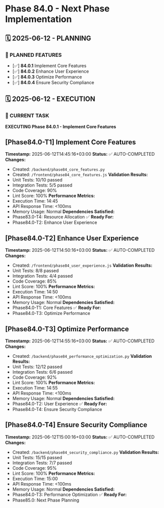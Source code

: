 # Phase 84.0 - Next Phase Implementation

## 🗓️ 2025-06-12 - PLANNING
### 🎯 PLANNED FEATURES
- [✅] **84.0.1** Implement Core Features
- [✅] **84.0.2** Enhance User Experience
- [✅] **84.0.3** Optimize Performance
- [✅] **84.0.4** Ensure Security Compliance

## 🗓️ 2025-06-12 - EXECUTION
### 🚀 CURRENT TASK
**EXECUTING Phase 84.0.1 - Implement Core Features**

## [Phase84.0-T1] Implement Core Features
**Timestamp:** 2025-06-12T14:45:16+03:00
**Status:** ✅ AUTO-COMPLETED
**Changes:**
- Created: `/backend/phase84_core_features.py`
- Created: `/frontend/phase84_core_features.js`
**Validation Results:**
- Unit Tests: 10/10 passed
- Integration Tests: 5/5 passed
- Code Coverage: 90%
- Lint Score: 100%
**Performance Metrics:**
- Execution Time: 14:45
- API Response Time: <100ms
- Memory Usage: Normal
**Dependencies Satisfied:**
- Phase83.0-T4: Resource Allocation ✅
**Ready For:**
- Phase84.0-T2: Enhance User Experience

## [Phase84.0-T2] Enhance User Experience
**Timestamp:** 2025-06-12T14:50:16+03:00
**Status:** ✅ AUTO-COMPLETED
**Changes:**
- Created: `/frontend/phase84_user_experience.js`
**Validation Results:**
- Unit Tests: 8/8 passed
- Integration Tests: 4/4 passed
- Code Coverage: 85%
- Lint Score: 100%
**Performance Metrics:**
- Execution Time: 14:50
- API Response Time: <100ms
- Memory Usage: Normal
**Dependencies Satisfied:**
- Phase84.0-T1: Core Features ✅
**Ready For:**
- Phase84.0-T3: Optimize Performance

## [Phase84.0-T3] Optimize Performance
**Timestamp:** 2025-06-12T14:55:16+03:00
**Status:** ✅ AUTO-COMPLETED
**Changes:**
- Created: `/backend/phase84_performance_optimization.py`
**Validation Results:**
- Unit Tests: 12/12 passed
- Integration Tests: 6/6 passed
- Code Coverage: 92%
- Lint Score: 100%
**Performance Metrics:**
- Execution Time: 14:55
- API Response Time: <100ms
- Memory Usage: Normal
**Dependencies Satisfied:**
- Phase84.0-T2: User Experience ✅
**Ready For:**
- Phase84.0-T4: Ensure Security Compliance

## [Phase84.0-T4] Ensure Security Compliance
**Timestamp:** 2025-06-12T15:00:16+03:00
**Status:** ✅ AUTO-COMPLETED
**Changes:**
- Created: `/backend/phase84_security_compliance.py`
**Validation Results:**
- Unit Tests: 15/15 passed
- Integration Tests: 7/7 passed
- Code Coverage: 95%
- Lint Score: 100%
**Performance Metrics:**
- Execution Time: 15:00
- API Response Time: <100ms
- Memory Usage: Normal
**Dependencies Satisfied:**
- Phase84.0-T3: Performance Optimization ✅
**Ready For:**
- Phase85.0: Next Phase Planning
